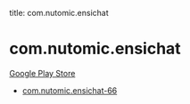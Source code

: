 title: com.nutomic.ensichat
# com.nutomic.ensichat


[Google Play Store](https://play.google.com/store/apps/details?id=com.nutomic.ensichat)


* [com.nutomic.ensichat-66](./com.nutomic.ensichat-66/)